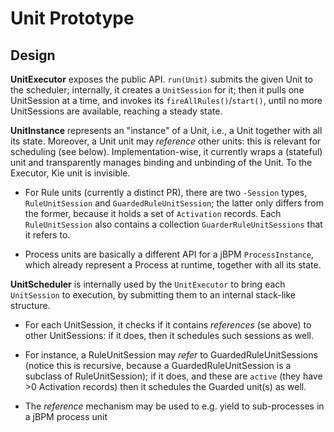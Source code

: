 # Unit Prototype

## Design

**UnitExecutor** exposes the public API. `run(Unit)` submits the given Unit to the scheduler; internally, it creates a `UnitSession` for it; then it pulls one UnitSession at a time, and invokes its `fireAllRules()`/`start()`, until no more UnitSessions are available, reaching a steady state.  

**UnitInstance** represents an "instance" of a Unit, i.e., a Unit together with all its state. Moreover, a Unit unit may *reference* other units: this is relevant for scheduling (see below). Implementation-wise, it currently wraps a (stateful) unit and transparently manages binding and unbinding of the Unit. To the Executor, Kie unit is invisible.

- For Rule units (currently a distinct PR), there are two `-Session` types, `RuleUnitSession` and `GuardedRuleUnitSession`; the latter only differs from the former, because it holds a set of `Activation` records. Each `RuleUnitSession` also contains a collection `GuarderRuleUnitSessions` that it refers to.

- Process units are basically a different API for a jBPM `ProcessInstance`, which already represent a Process at runtime, together with all its state.

**UnitScheduler** is internally used by the `UnitExecutor` to bring each `UnitSession` to execution, by submitting them to an internal stack-like structure. 

- For each UnitSession, it checks if it contains *references* (se above) to other UnitSessions: if it does, then it schedules such sessions as well.

 - For instance, a RuleUnitSession may *refer* to GuardedRuleUnitSessions (notice this is recursive, because a GuardedRuleUnitSession is a subclass of RuleUnitSession); if it does, and these are `active` (they have >0 Activation records) then it schedules the Guarded unit(s) as well. 

- The *reference* mechanism may be used to e.g. yield to sub-processes in a jBPM process unit

